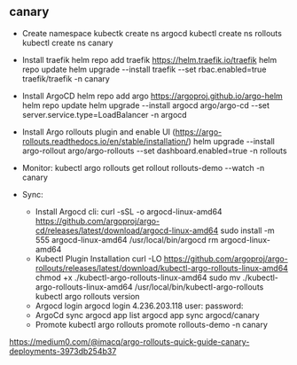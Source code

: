 ## canary

- Create namespace
    kubectk create ns argocd
    kubectl create ns rollouts
    kubectl create ns canary
- Install traefik
    helm repo add traefik https://helm.traefik.io/traefik
    helm repo update
    helm upgrade --install traefik --set rbac.enabled=true traefik/traefik -n canary
- Install ArgoCD
    helm repo add argo https://argoproj.github.io/argo-helm
    helm repo update
    helm upgrade --install argocd argo/argo-cd --set server.service.type=LoadBalancer -n argocd
- Install Argo rollouts plugin and enable UI (https://argo-rollouts.readthedocs.io/en/stable/installation/)
    helm upgrade --install argo-rollout argo/argo-rollouts --set dashboard.enabled=true -n rollouts

- Monitor:
    kubectl argo rollouts get rollout rollouts-demo --watch -n canary

- Sync:
    - Install Argocd cli:
        curl -sSL -o argocd-linux-amd64 https://github.com/argoproj/argo-cd/releases/latest/download/argocd-linux-amd64
        sudo install -m 555 argocd-linux-amd64 /usr/local/bin/argocd
        rm argocd-linux-amd64
    - Kubectl Plugin Installation
        curl -LO https://github.com/argoproj/argo-rollouts/releases/latest/download/kubectl-argo-rollouts-linux-amd64
        chmod +x ./kubectl-argo-rollouts-linux-amd64
        sudo mv ./kubectl-argo-rollouts-linux-amd64 /usr/local/bin/kubectl-argo-rollouts
        kubectl argo rollouts version
    - Argocd login
        argocd login 4.236.203.118
            user:
            password:
    - ArgoCd sync
        argocd app list
        argocd app sync argocd/canary
    - Promote
        kubectl argo rollouts promote rollouts-demo -n canary


https://medium0.com/@imacq/argo-rollouts-quick-guide-canary-deployments-3973db254b37
